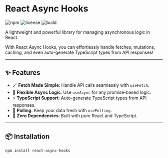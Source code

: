 # React Async Hooks

![npm](https://img.shields.io/npm/v/react-async-hooks?color=%230076d6&label=npm&style=for-the-badge)
![license](https://img.shields.io/github/license/matinkaviani/react-async-hooks?color=%23FFD700&style=for-the-badg)
![build](https://img.shields.io/github/actions/workflow/status/matinkaviani/react-async-hooks/build.yml?style=for-the-badge)

A lightweight and powerful library for managing asynchronous logic in React.

With React Async Hooks, you can effortlessly handle fetches, mutations, caching, and even auto-generate TypeScript types from API responses!

---

## ✨ Features

- 🪄 **Fetch Made Simple**: Handle API calls seamlessly with `useFetch`.
- 🔄 **Flexible Async Logic**: Use `useAsync` for any promise-based logic.
- ⚡ **TypeScript Support**: Auto-generate TypeScript types from API responses.
- 🔁 **Polling**: Keep your data fresh with `usePolling`.
- 🚀 **Zero Dependencies**: Built with pure React and TypeScript.

---

## 📦 Installation

```bash
npm install react-async-hooks
```
